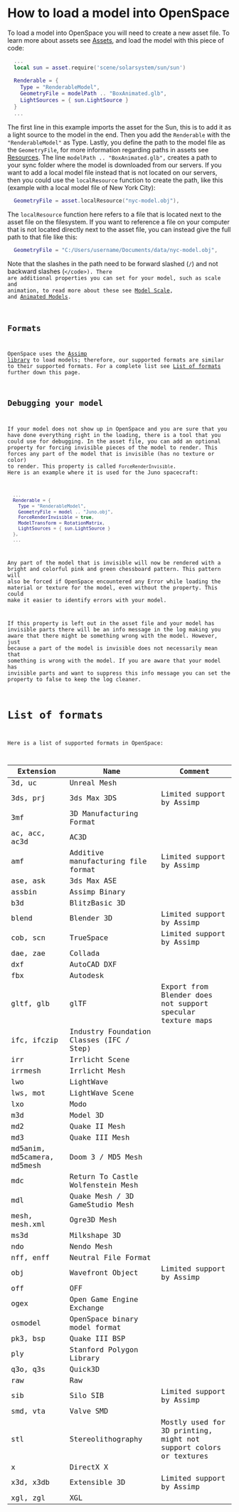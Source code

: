 # How to load a model into OpenSpace
To load a model into OpenSpace you will need to create a new asset file. To learn more about assets see [Assets](../../assets/assets), and load the model with this piece of code:

```lua
  ...
  local sun = asset.require('scene/solarsystem/sun/sun')

  Renderable = {
    Type = "RenderableModel",
    GeometryFile = modelPath .. "BoxAnimated.glb",
    LightSources = { sun.LightSource }
  }
  ...
```

The first line in this example imports the asset for the Sun, this is to add it as a light source to the model in the end. Then you add the <code>Renderable</code> with the <code>"RenderableModel"</code> as Type. Lastly, you define the path to the model file as the <code>GeometryFile</code>, for more information regarding paths in assets see [Resources](../../assets/resources). The line <code>modelPath .. "BoxAnimated.glb",</code> creates a path to your sync folder where the model is downloaded from our servers. If you want to add a local model file instead that is not located on our servers, then you could use the <code>localResource</code> function to create the path, like this (example with a local model file of New York City):

```lua
  GeometryFile = asset.localResource("nyc-model.obj"),
```

The <code>localResource</code> function here refers to a file that is located next to the asset file on the filesystem. If you want to reference a file on your computer that is not located directly next to the asset file, you can instead give the full path to that file like this:

```lua
  GeometryFile = "C:/Users/username/Documents/data/nyc-model.obj",
```

Note that the slashes in the path need to be forward slashed (<code>/</code>) and not backward slashes (<code>\</code>). There are additional properties you can set for your model, such as scale and animation, to read more about these see [Model Scale](scale), and [Animated Models](animation).

## Formats
OpenSpace uses the [Assimp library](https://github.com/assimp/assimp) to load models; therefore, our supported formats are similar to their supported formats. For a complete list see [List of formats](#list-of-formats) further down this page.

## Debugging your model
If your model does not show up in OpenSpace and you are sure that you have done everything right in the loading, there is a tool that you could use for debugging. In the asset file, you can add an optional property for forcing invisible pieces of the model to render. This forces any part of the model that is invisible (has no texture or color) to render. This property is called <code>ForceRenderInvisible</code>. Here is an example where it is used for the Juno spacecraft:

```lua
  ...
  Renderable = {
    Type = "RenderableModel",
    GeometryFile = model .. "Juno.obj",
    ForceRenderInvisible = true,
    ModelTransform = RotationMatrix,
    LightSources = { sun.LightSource }
  },
  ...
```

Any part of the model that is invisible will now be rendered with a bright and colorful pink and green chessboard pattern. This pattern will also be forced if OpenSpace encountered any Error while loading the material or texture for the model, even without the property. This could make it easier to identify errors with your model.

If this property is left out in the asset file and your model has invisible parts there will be an info message in the log making you aware that there might be something wrong with the model. However, just because a part of the model is invisible does not necessarily mean that something is wrong with the model. If you are aware that your model has invisible parts and want to suppress this info message you can set the property to false to keep the log cleaner.

# List of formats
Here is a list of supported formats in OpenSpace:

| Extension     | Name                                     | Comment                     |
| ------------- | ---------------------------------------- | --------------------------- |
| 3d, uc        | Unreal Mesh                              |                             |
| 3ds, prj      | 3ds Max 3DS                              | Limited support by Assimp   |
| 3mf           | 3D Manufacturing Format                  |                             |
| ac, acc, ac3d | AC3D                                     |                             |
| amf           | Additive manufacturing file format       | Limited support by Assimp   |
| ase, ask      | 3ds Max ASE                              |                             |
| assbin        | Assimp Binary                            |                             |
| b3d           | BlitzBasic 3D                            |                             |
| blend         | Blender 3D                               | Limited support by Assimp   |
| cob, scn      | TrueSpace                                | Limited support by Assimp   |
| dae, zae      | Collada                                  |                             |
| dxf           | AutoCAD DXF                              |                             |
| fbx           | Autodesk                                 |                             |
| gltf, glb     | glTF       | Export from Blender does not support specular texture maps |
| ifc, ifczip   | Industry Foundation Classes (IFC / Step) |                             |
| irr           | Irrlicht Scene                           |                             |
| irrmesh       | Irrlicht Mesh                            |                             |
| lwo           | LightWave                                |                             |
| lws, mot      | LightWave Scene                          |                             |
| lxo           | Modo                                     |                             |
| m3d           | Model 3D                                 |                             |
| md2           | Quake II Mesh                            |                             |
| md3           | Quake III Mesh                           |                             |
| md5anim, md5camera, md5mesh | Doom 3 / MD5 Mesh          |                             |
| mdc           | Return To Castle Wolfenstein Mesh        |                             |
| mdl           | Quake Mesh / 3D GameStudio Mesh          |                             |
| mesh, mesh.xml | Ogre3D Mesh                             |                             |
| ms3d          | Milkshape 3D                             |                             |
| ndo           | Nendo Mesh                               |                             |
| nff, enff     | Neutral File Format                      |                             |
| obj           | Wavefront Object                         | Limited support by Assimp   |
| off           | OFF                                      |                             |
| ogex          | Open Game Engine Exchange                |                             |
| osmodel       | OpenSpace binary model format            |                             |
| pk3, bsp      | Quake III BSP                            |                             |
| ply           | Stanford Polygon Library                 |                             |
| q3o, q3s      | Quick3D                                  |                             |
| raw           | Raw                                      |                             |
| sib           | Silo SIB                                 | Limited support by Assimp   |
| smd, vta      | Valve SMD                                |                             |
| stl           | Stereolithography | Mostly used for 3D printing, might not support colors or textures |
| x             | DirectX X                                |                             |
| x3d, x3db     | Extensible 3D                            | Limited support by Assimp   |
| xgl, zgl      | XGL                                      |                             |
